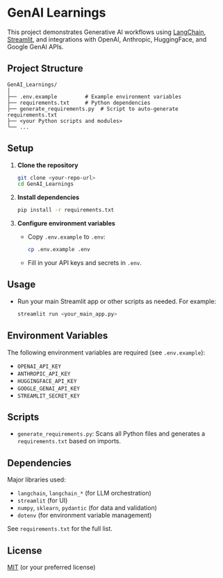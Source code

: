# GenAI Learnings

This project demonstrates Generative AI workflows using [LangChain](https://github.com/langchain-ai/langchain), [Streamlit](https://streamlit.io/), and integrations with OpenAI, Anthropic, HuggingFace, and Google GenAI APIs.

## Project Structure

```
GenAI_Learnings/
│
├── .env.example         # Example environment variables
├── requirements.txt     # Python dependencies
├── generate_requirements.py  # Script to auto-generate requirements.txt
├── <your Python scripts and modules>
└── ...
```

## Setup

1. **Clone the repository**

   ```sh
   git clone <your-repo-url>
   cd GenAI_Learnings
   ```

2. **Install dependencies**

   ```sh
   pip install -r requirements.txt
   ```

3. **Configure environment variables**

   - Copy `.env.example` to `.env`:
     ```sh
     cp .env.example .env
     ```
   - Fill in your API keys and secrets in `.env`.

## Usage

- Run your main Streamlit app or other scripts as needed. For example:
  ```sh
  streamlit run <your_main_app.py>
  ```

## Environment Variables

The following environment variables are required (see `.env.example`):

- `OPENAI_API_KEY`
- `ANTHROPIC_API_KEY`
- `HUGGINGFACE_API_KEY`
- `GOOGLE_GENAI_API_KEY`
- `STREAMLIT_SECRET_KEY`

## Scripts

- `generate_requirements.py`: Scans all Python files and generates a `requirements.txt` based on imports.

## Dependencies

Major libraries used:
- `langchain`, `langchain_*` (for LLM orchestration)
- `streamlit` (for UI)
- `numpy`, `sklearn`, `pydantic` (for data and validation)
- `dotenv` (for environment variable management)

See `requirements.txt` for the full list.

## License

[MIT](LICENSE) (or your preferred license)